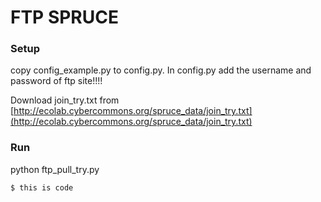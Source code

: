 FTP SPRUCE
===========

### Setup

copy config_example.py to config.py.
In config.py add the username and password of ftp site!!!!

Download join_try.txt from [http://ecolab.cybercommons.org/spruce_data/join_try.txt](http://ecolab.cybercommons.org/spruce_data/join_try.txt)

### Run


python ftp_pull_try.py

    $ this is code
